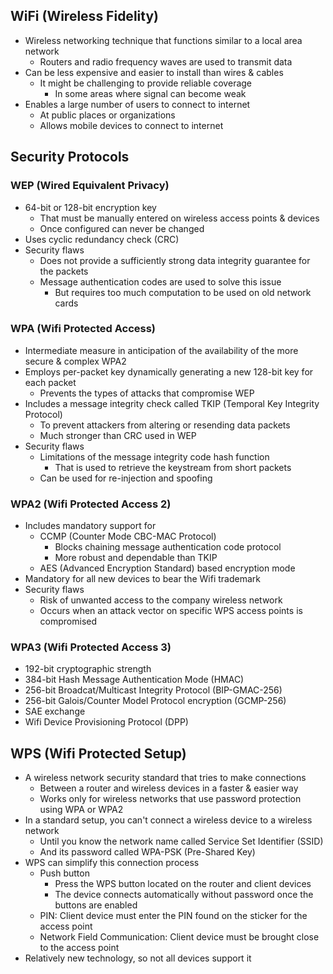 ## WiFi (Wireless Fidelity)
- Wireless networking technique that functions similar to a local area network
  - Routers and radio frequency waves are used to transmit data
- Can be less expensive and easier to install than wires & cables
  - It might be challenging to provide reliable coverage
    - In some areas where signal can become weak
- Enables a large number of users to connect to internet
  - At public places or organizations
  - Allows mobile devices to connect to internet

## Security Protocols
### WEP (Wired Equivalent Privacy)
- 64-bit or 128-bit encryption key
  - That must be manually entered on wireless access points & devices
  - Once configured can never be changed
- Uses cyclic redundancy check (CRC)
- Security flaws
  - Does not provide a sufficiently strong data integrity guarantee for the packets
  - Message authentication codes are used to solve this issue
    - But requires too much computation to be used on old network cards

### WPA (Wifi Protected Access)
- Intermediate measure in anticipation of the availability of the more secure & complex WPA2
- Employs per-packet key dynamically generating a new 128-bit key for each packet
  - Prevents the types of attacks that compromise WEP
- Includes a message integrity check called TKIP (Temporal Key Integrity Protocol)
  - To prevent attackers from altering or resending data packets
  - Much stronger than CRC used in WEP
- Security flaws
  - Limitations of the message integrity code hash function
    - That is used to retrieve the keystream from short packets
  - Can be used for re-injection and spoofing

### WPA2 (Wifi Protected Access 2)
- Includes mandatory support for
  - CCMP (Counter Mode CBC-MAC Protocol)
    - Blocks chaining message authentication code protocol
    - More robust and dependable than TKIP
  - AES (Advanced Encryption Standard) based encryption mode
- Mandatory for all new devices to bear the Wifi trademark
- Security flaws
  - Risk of unwanted access to the company wireless network
  - Occurs when an attack vector on specific WPS access points is compromised

### WPA3 (Wifi Protected Access 3)
- 192-bit cryptographic strength
- 384-bit Hash Message Authentication Mode (HMAC)
- 256-bit Broadcat/Multicast Integrity Protocol (BIP-GMAC-256)
- 256-bit Galois/Counter Model Protocol encryption (GCMP-256)
- SAE exchange
- Wifi Device Provisioning Protocol (DPP)

## WPS (Wifi Protected Setup)
- A wireless network security standard that tries to make connections
  - Between a router and wireless devices in a faster & easier way
  - Works only for wireless networks that use password protection using WPA or WPA2
- In a standard setup, you can't connect a wireless device to a wireless network
  - Until you know the network name called Service Set Identifier (SSID)
  - And its password called WPA-PSK (Pre-Shared Key)
- WPS can simplify this connection process
  - Push button
    - Press the WPS button located on the router and client devices
    - The device connects automatically without password once the buttons are enabled
  - PIN: Client device must enter the PIN found on the sticker for the access point
  - Network Field Communication: Client device must be brought close to the access point
- Relatively new technology, so not all devices support it
